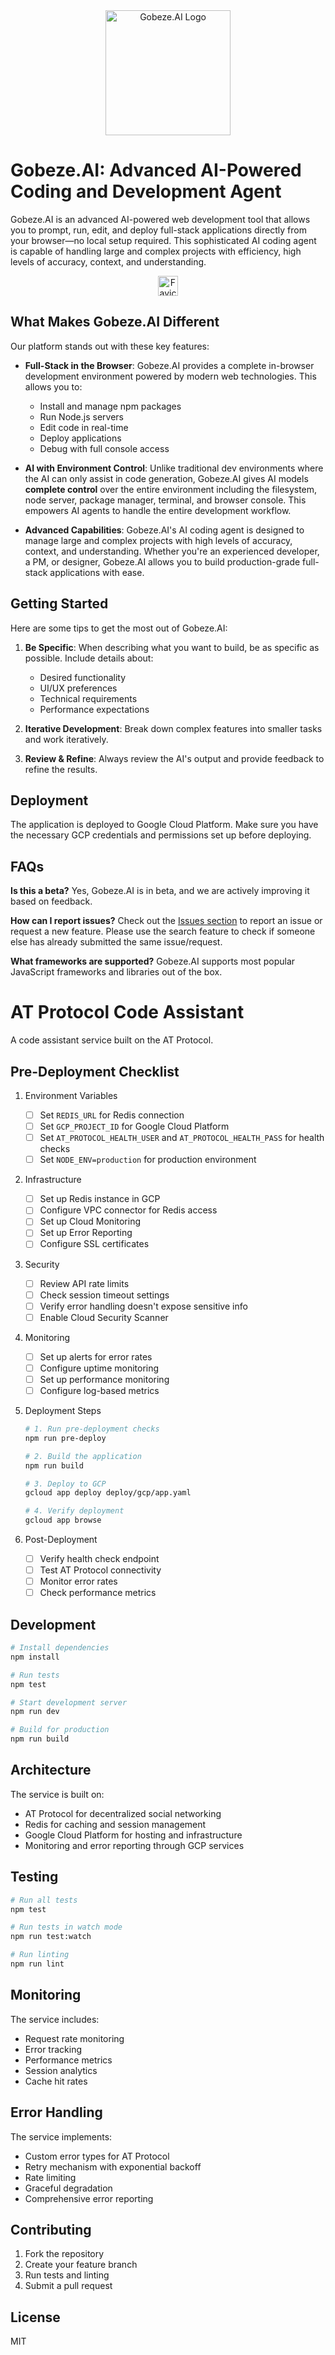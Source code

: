 

<div align="center">
  <img src="./public/6.png" alt="Gobeze.AI Logo" width="200">
</div>

# Gobeze.AI: Advanced AI-Powered Coding and Development Agent

Gobeze.AI is an advanced AI-powered web development tool that allows you to prompt, run, edit, and deploy full-stack applications directly from your browser—no local setup required. This sophisticated AI coding agent is capable of handling large and complex projects with efficiency, high levels of accuracy, context, and understanding.

<div align="center">
  <img src="./public/5.png" alt="Favicon" width="32">
</div>

## What Makes Gobeze.AI Different

Our platform stands out with these key features:

- **Full-Stack in the Browser**: Gobeze.AI provides a complete in-browser development environment powered by modern web technologies. This allows you to:
  - Install and manage npm packages
  - Run Node.js servers
  - Edit code in real-time
  - Deploy applications
  - Debug with full console access

- **AI with Environment Control**: Unlike traditional dev environments where the AI can only assist in code generation, Gobeze.AI gives AI models **complete control** over the entire environment including the filesystem, node server, package manager, terminal, and browser console. This empowers AI agents to handle the entire development workflow.

- **Advanced Capabilities**: Gobeze.AI's AI coding agent is designed to manage large and complex projects with high levels of accuracy, context, and understanding. Whether you're an experienced developer, a PM, or designer, Gobeze.AI allows you to build production-grade full-stack applications with ease.

## Getting Started

Here are some tips to get the most out of Gobeze.AI:

1. **Be Specific**: When describing what you want to build, be as specific as possible. Include details about:
   - Desired functionality
   - UI/UX preferences
   - Technical requirements
   - Performance expectations

2. **Iterative Development**: Break down complex features into smaller tasks and work iteratively.

3. **Review & Refine**: Always review the AI's output and provide feedback to refine the results.

## Deployment

The application is deployed to Google Cloud Platform. Make sure you have the necessary GCP credentials and permissions set up before deploying.

## FAQs

**Is this a beta?**
Yes, Gobeze.AI is in beta, and we are actively improving it based on feedback.

**How can I report issues?**
Check out the [Issues section](https://github.com/yourusername/gobeze-ai/issues) to report an issue or request a new feature. Please use the search feature to check if someone else has already submitted the same issue/request.

**What frameworks are supported?**
Gobeze.AI supports most popular JavaScript frameworks and libraries out of the box.

# AT Protocol Code Assistant

A code assistant service built on the AT Protocol.

## Pre-Deployment Checklist

1. Environment Variables
   - [ ] Set `REDIS_URL` for Redis connection
   - [ ] Set `GCP_PROJECT_ID` for Google Cloud Platform
   - [ ] Set `AT_PROTOCOL_HEALTH_USER` and `AT_PROTOCOL_HEALTH_PASS` for health checks
   - [ ] Set `NODE_ENV=production` for production environment

2. Infrastructure
   - [ ] Set up Redis instance in GCP
   - [ ] Configure VPC connector for Redis access
   - [ ] Set up Cloud Monitoring
   - [ ] Set up Error Reporting
   - [ ] Configure SSL certificates

3. Security
   - [ ] Review API rate limits
   - [ ] Check session timeout settings
   - [ ] Verify error handling doesn't expose sensitive info
   - [ ] Enable Cloud Security Scanner

4. Monitoring
   - [ ] Set up alerts for error rates
   - [ ] Configure uptime monitoring
   - [ ] Set up performance monitoring
   - [ ] Configure log-based metrics

5. Deployment Steps
   ```bash
   # 1. Run pre-deployment checks
   npm run pre-deploy

   # 2. Build the application
   npm run build

   # 3. Deploy to GCP
   gcloud app deploy deploy/gcp/app.yaml

   # 4. Verify deployment
   gcloud app browse
   ```

6. Post-Deployment
   - [ ] Verify health check endpoint
   - [ ] Test AT Protocol connectivity
   - [ ] Monitor error rates
   - [ ] Check performance metrics

## Development

```bash
# Install dependencies
npm install

# Run tests
npm test

# Start development server
npm run dev

# Build for production
npm run build
```

## Architecture

The service is built on:
- AT Protocol for decentralized social networking
- Redis for caching and session management
- Google Cloud Platform for hosting and infrastructure
- Monitoring and error reporting through GCP services

## Testing

```bash
# Run all tests
npm test

# Run tests in watch mode
npm run test:watch

# Run linting
npm run lint
```

## Monitoring

The service includes:
- Request rate monitoring
- Error tracking
- Performance metrics
- Session analytics
- Cache hit rates

## Error Handling

The service implements:
- Custom error types for AT Protocol
- Retry mechanism with exponential backoff
- Rate limiting
- Graceful degradation
- Comprehensive error reporting

## Contributing

1. Fork the repository
2. Create your feature branch
3. Run tests and linting
4. Submit a pull request

## License

MIT


